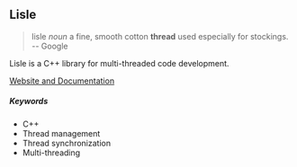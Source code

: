 ## Lisle

> lisle
> *noun*
> a fine, smooth cotton **thread** used especially for stockings.
> -- Google

Lisle is a C++ library for multi-threaded code development. 

[Website and Documentation](doc/html/index.html)

##### Keywords

- C++
- Thread management
- Thread synchronization
- Multi-threading
